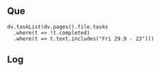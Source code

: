 ## Que
```dataviewjs
dv.taskList(dv.pages().file.tasks 
  .where(t => !t.completed)
  .where(t => t.text.includes("Fri 29.9 - 23")))
```





## Log

